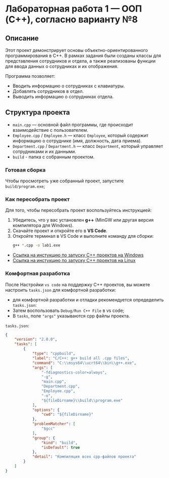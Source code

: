 # Лабораторная работа 1 — ООП (C++), согласно варианту №8

## Описание
Этот проект демонстрирует основы объектно-ориентированного программирования в C++. В рамках задания были созданы классы для представления сотрудников и отдела, а также реализованы функции для ввода данных о сотрудниках и их отображения.

Программа позволяет:
- Вводить информацию о сотрудниках с клавиатуры.
- Добавлять сотрудников в отдел.
- Выводить информацию о сотрудниках отдела.

## Структура проекта

- `main.cpp` — основной файл программы, где происходит взаимодействие с пользователем.
- `Employee.cpp` / `Employee.h` — класс `Employee`, который содержит информацию о сотруднике (имя, должность, дата приема).
- `Department.cpp` / `Department.h` — класс `Department`, который управляет сотрудниками и их данными.
- `build` - папка с собранным проектом.

### Готовая сборка
Чтобы просмотреть уже собранный проект, запустите `build/program.exe`;

### Как пересобрать проект
Для того, чтобы пересобрать проект воспользуйтесь инструкцией:
1. Убедитесь, что у вас установлен **g++** (MinGW или другая версия компилятора для Windows).
2. Скачайте проект и откройте его в **VS Code**.
3. Откройте терминал в VS Code и выполните команду для сборки:
   ```bash
   g++ *.cpp -o lab1.exe

- [Ссылка на инстукцию по запуску C++ проектов на Windows](https://github.com/adam-p/markdown-here/wiki/Markdown-Cheatsheet#links)
- [Ссылка на инстукцию по запуску C++ проектов на Linux](https://code.visualstudio.com/docs/cpp/config-linux)

### Комфортная разработка
После Настройки `vs code` на поддержку C++ проектов, вы можете настроить `tasks.json` для
комфортной разработки:
- для комфортной разработки и отладки рекомендуется опредеделить `tasks.json`:
- Затем воспользовать `Debug/Run C++ File` в vs code;
- В `tasks`, поле `"args"` указываются cpp файлы проекта.

`tasks.json`:

```json
{
    "version": "2.0.0",
    "tasks": [
        {
            "type": "cppbuild",
            "label": "C/C++: g++ build all .cpp files",
            "command": "C:\\msys64\\ucrt64\\bin\\g++.exe",
            "args": [
                "-fdiagnostics-color=always",
                "-g",
                "main.cpp",
                "Department.cpp",
                "Employee.cpp",
                "-o",
                "${fileDirname}\\build\\program.exe"
            ],
            "options": {
                "cwd": "${fileDirname}"
            },
            "problemMatcher": [
                "$gcc"
            ],
            "group": {
                "kind": "build",
                "isDefault": true
            },
            "detail": "Компиляция всех cpp-файлов проекта"
        }
    ]
}
```